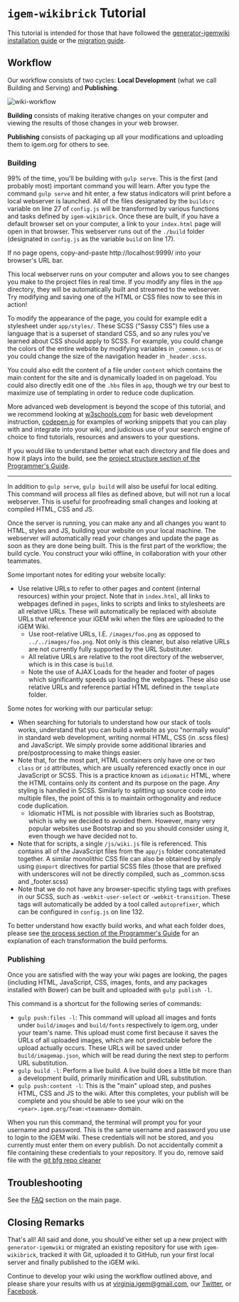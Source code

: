 # `igem-wikibrick` Tutorial

This tutorial is intended for those that have followed the [generator-igemwiki installation guide](https://github.com/Virginia-iGEM/generator-igemwiki) or the [migration guide](https://github.com/Virginia-iGEM/igem-wikibrick/tree/master/docs/migration-guide).

## Workflow

Our workflow consists of two cycles: **Local Development** (what we call Building and Serving) and **Publishing**.

![wiki-workflow](../images/wiki-workflow.PNG)

**Building** consists of making iterative changes on your computer and viewing the results of those changes in your web browser.

**Publishing** consists of packaging up all your modifications and uploading them to igem.org for others to see.

### Building

99% of the time, you'll be building with `gulp serve`. This is the first (and probably most) important command you will learn. After you type the command `gulp serve` and hit enter, a few status indicators will print before a local webserver is launched. All of the files designated by the `buildsrc` variable on line 27 of `config.js` will be transformed by various functions and tasks defined by `igem-wikibrick`. Once these are built, if you have a default browser set on your computer, a link to your `index.html` page will open in that browser. This webserver runs out of the `./build` folder (designated in `config.js` as the variable `build` on line 17).

If no page opens, copy-and-paste http://localhost:9999/ into your browser's URL bar.

This local webserver runs on your computer and allows you to see changes you make to the project files in real time. If you modify any files in the `app` directory, they will be automatically built and streamed to the webserver. Try modifying and saving one of the HTML or CSS files now to see this in action!

To modify the appearance of the page, you could for example edit a stylesheet under `app/styles/`. These SCSS ("Sassy CSS") files use a language that is a superset of standard CSS, and so any rules you've learned about CSS should apply to SCSS. For example, you could change the colors of the entire website by modifying variables in `_common.scss` or you could change the size of the navigation header in `_header.scss`.

You could also edit the content of a file under `content` which contains the main content for the site and is dynamically loaded in on pageload. You could also directly edit one of the `.hbs` files in `app`, though we try our best to maximize use of templating in order to reduce code duplication.

More advanced web development is beyond the scope of this tutorial, and we recommend looking at [w3schools.com](https://www.w3schools.com/) for basic web development instruction, [codepen.io](https://codepen.io/) for examples of working snippets that you can play with and integrate into your wiki, and judicious use of your search engine of choice to find tutorials, resources and answers to your questions.

If you would like to understand better what each directory and file does and how it plays into the build, see the [project structure section of the Programmer's Guide](https://github.com/Virginia-iGEM/igem-wikibrick/tree/master/docs/programmers-guide#4-project-structure).

---

In addition to `gulp serve`, `gulp build` will also be useful for local editing. This command will process all files as defined above, but will not run a local webserver. This is useful for proofreading small changes and looking at compiled HTML, CSS and JS.

Once the server is running, you can make any and all changes you want to HTML, styles and JS, building your website on your local machine. The webserver will automatically read your changes and update the page as soon as they are done being built. This is the first part of the workflow; the build cycle. You construct your wiki offline, in collaboration with your other teammates.

Some important notes for editing your website locally:

- Use relative URLs to refer to other pages and content (internal resources) within your project. Note that in `index.html`, all links to webpages defined in `pages`, links to scripts and links to stylesheets are all relative URLs. These will automatically be replaced with absolute URLs that reference your iGEM wiki when the files are uploaded to the iGEM Wiki.
  - Use root-relative URLs, I.E. `/images/foo.png` as opposed to `../../images/foo.png`. Not only is this cleaner, but also relative URLs are not currently fully supported by the URL Substituter.
  - All relative URLs are relative to the root directory of the webserver, which is in this case is `build`.
  - Note the use of AJAX Loads for the header and footer of pages which significantly speeds up loading the webpages. These also use relative URLs and reference partial HTML defined in the `template` folder.

Some notes for working with our particular setup:

- When searching for tutorials to understand how our stack of tools works, understand that you can build a website as you "normally would" in standard web development, writing normal HTML, CSS (in .scss files) and JavaScript. We simply provide some additional libraries and pre/postprocessing to make things easier.
- Note that, for the most part, HTML containers only have one or two `class` or `id` attributes, which are usually referenced exactly once in our JavaScript or SCSS. This is a practice known as `idiomatic` HTML, where the HTML contains only its content and its purpose on the page. _Any_ styling is handled in SCSS. Similarly to splitting up source code into multiple files, the point of this is to maintain orthogonality and reduce code duplication.
  - Idiomatic HTML is not possible with libraries such as Bootstrap, which is why we decided to avoided them. However, many very popular websites use Bootstrap and so you should consider using it, even though we have decided not to.
- Note that for scripts, a single `/js/wiki.js` file is referenced. This contains all of the JavaScript files from the `app/js` folder concatenated together. A similar monolithic CSS file can also be obtained by simply using `@import` directives for partial SCSS files (those that are prefixed with underscores will not be directly compiled, such as _common.scss and _footer.scss)
- Note that we do not have any browser-specific styling tags with prefixes in our SCSS, such as `-webkit-user-select` or `-webkit-transition`. These tags will automatically be added by a tool called `autoprefixer`, which can be configured in `config.js` on line 132.

To better understand how exactly build works, and what each folder does, please see [the process section of the Programmer's Guide](https://github.com/Virginia-iGEM/igem-wikibrick/tree/master/docs/programmers-guide#33-build-process-visualization) for an explanation of each transformation the build performs.

### Publishing

Once you are satisfied with the way your wiki pages are looking, the pages (including HTML, JavaScript, CSS, images, fonts, and any packages installed with Bower) can be built and uploaded with `gulp publish -l`.

This command is a shortcut for the following series of commands:

- `gulp push:files -l`: This command will upload all images and fonts under `build/images` and `build/fonts` respectively to igem.org, under your team's name. This upload must come first because it saves the URLs of all uploaded images, which are not predictable before the upload actually occurs. These URLs will be saved under `build/imagemap.json`, which will be read during the next step to perform URL substitution.
- `gulp build -l`: Perform a live build. A live build does a little bit more than a development build, primarily minification and URL substitution.
- `gulp push:content -l`: This is the "main" upload step, and pushes HTML, CSS and JS to the wiki. After this completes, your publish will be complete and you should be able to see your wiki on the `<year>.igem.org/Team:<teamname>` domain.

When you run this command, the terminal will prompt you for your username and password. This is the same username and password you use to login to the iGEM wiki. These credentials will not be stored, and you currently must enter them on every publish. Do not accidentally commit a file containing these credentials to your repository. If you do, remove said file with the [git bfg repo cleaner](https://rtyley.github.io/bfg-repo-cleaner/)

## Troubleshooting

See the [FAQ](https://github.com/Virginia-iGEM/igem-wikibrick#5-faq) section on the main page.

## Closing Remarks

That's all! All said and done, you should've either set up a new project with `generator-igemwiki` or migrated an existing repository for use with `igem-wikibrick`, tracked it with Git, uploaded it to GitHub, run your first local server and finally published to the iGEM wiki.

Continue to develop your wiki using the workflow outlined above, and please share your results with us at [virginia.igem@gmail.com](mailto:virginia.igem@gmail.com), our [Twitter](https://twitter.com/virginia_igem?lang=en), or [Facebook](https://www.facebook.com/virginiaigem/).
